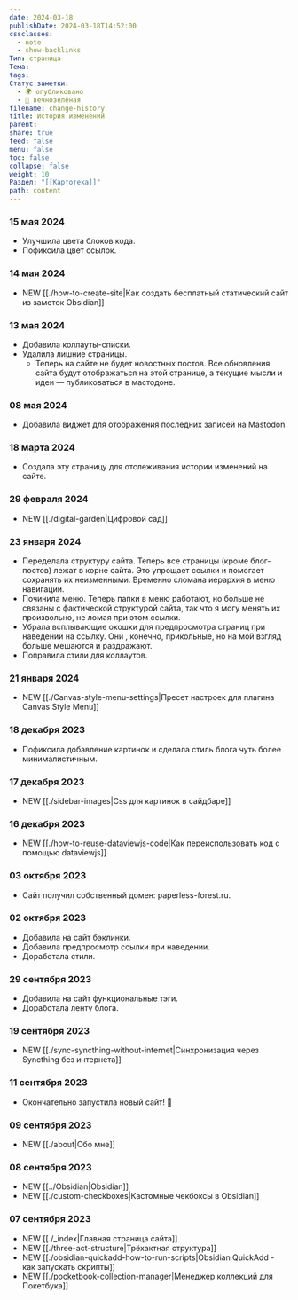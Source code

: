 ```yaml
---
date: 2024-03-18
publishDate: 2024-03-18T14:52:00
cssclasses:
  - note
  - show-backlinks
Тип: страница
Тема: 
tags: 
Статус заметки:
  - 🌍 опубликовано
  - 🌱 вечнозелёная
filename: change-history
title: История изменений
parent: 
share: true
feed: false
menu: false
toc: false
collapse: false
weight: 10
Раздел: "[[Картотека]]"
path: content
---
```


### 15 мая 2024

- Улучшила цвета блоков кода.
- Пофиксила цвет ссылок.

### 14 мая 2024

- NEW [[./how-to-create-site|Как создать бесплатный статический сайт из заметок Obsidian]]

### 13 мая 2024

- Добавила коллауты-списки.
- Удалила лишние страницы.
    - Теперь на сайте не будет новостных постов. Все обновления сайта будут отображаться на этой странице, а текущие мысли и идеи — публиковаться в мастодоне.

### 08 мая 2024

- Добавила виджет для отображения последних записей на Mastodon.

### 18 марта 2024

- Создала эту страницу для отслеживания истории изменений на сайте.

### 29 февраля 2024

- NEW [[./digital-garden|Цифровой сад]] 

### 23 января 2024

- Переделала структуру сайта. Теперь все страницы (кроме блог-постов) лежат в корне сайта. Это упрощает ссылки и помогает сохранять их неизменными. Временно сломана иерархия в меню навигации.
- Починила меню. Теперь папки в меню работают, но больше не связаны с фактической структурой сайта, так что я могу менять их произвольно, не ломая при этом ссылки.
- Убрала всплывающие окошки для предпросмотра страниц при наведении на ссылку. Они , конечно, прикольные, но на мой взгляд больше мешаются и раздражают.
- Поправила стили для коллаутов.

### 21 января 2024

- NEW [[./Canvas-style-menu-settings|Пресет настроек для плагина Canvas Style Menu]] 

### 18 декабря 2023

- Пофиксила добавление картинок и сделала стиль блога чуть более минималистичным.

### 17 декабря 2023

- NEW [[./sidebar-images|Css для картинок в сайдбаре]] 

### 16 декабря 2023

- NEW [[./how-to-reuse-dataviewjs-code|Как переиспользовать код с помощью dataviewjs]] 

### 03 октября 2023

- Сайт получил собственный домен: paperless-forest.ru.

### 02 октября 2023

- Добавила на сайт бэклинки.
- Добавила предпросмотр ссылки при наведении.
- Доработала стили.

### 29 сентября 2023

- Добавила на сайт функциональные тэги.
- Доработала ленту блога.
### 19 сентября 2023

- NEW [[./sync-syncthing-without-internet|Синхронизация через Syncthing без интернета]] 

### 11 сентября 2023

- Окончательно запустила новый сайт! 🎉

### 09 сентября 2023

- NEW [[./about|Обо мне]] 

### 08 сентября 2023

- NEW [[../Obsidian|Obsidian]] 
- NEW [[./custom-checkboxes|Кастомные чекбоксы в Obsidian]] 

### 07 сентября 2023

- NEW [[./_index|Главная страница сайта]] 
- NEW [[./three-act-structure|Трёхактная структура]] 
- NEW [[./obsidian-quickadd-how-to-run-scripts|Obsidian QuickAdd - как запускать скрипты]] 
- NEW [[./pocketbook-collection-manager|Менеджер коллекций для Покетбука]] 
